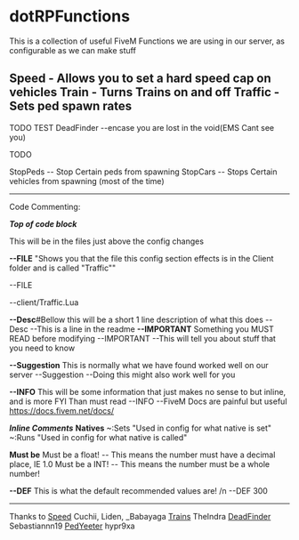 # dotRPFunctions

This is a collection of useful FiveM Functions we are using in our server, as configurable as we can make stuff

Speed - Allows you to set a hard speed cap on vehicles
Train - Turns Trains on and off
Traffic - Sets ped spawn rates
---
TODO TEST
DeadFinder --encase you are lost in the void(EMS Cant see you)

TODO

StopPeds -- Stop Certain peds from spawning
StopCars -- Stops Certain vehicles from spawning (most of the time)




--------------------------------------------------------------------------
Code Commenting:


***Top of code block***

This will be in the files just above the config changes


**--FILE** "Shows you that the file this config section effects is in the Client folder and is called "Traffic""

--FILE

--client/Traffic.Lua

**--Desc**#Bellow this will be a short 1 line description of what this does
--Desc
--This is a line in the readme
**--IMPORTANT** Something you MUST READ before modifying
--IMPORTANT
--This will tell you about stuff that you need to know

**--Suggestion** This is normally what we have found worked well on our server
--Suggestion
--Doing this might also work well for you

**--INFO** This will be some information that just makes no sense to but inline, and is more FYI Than must read
--INFO
--FiveM Docs are painful but useful <https://docs.fivem.net/docs/>

***Inline Comments***
**Natives**
~:Sets "Used in config for what native is set"
~:Runs "Used in config for what native is called"

**Must be**
Must be a float! -- This means the number must have a decimal place, IE 1.0
Must be a INT! -- This means the number must be a whole number!

**--DEF** This is what the default recommended values are! /n
--DEF 300
________________________________________________________________
Thanks to
[Speed](https://forum.cfx.re/t/global-speed-limit/3419586/3)
Cuchii, Liden, _Babayaga
[Trains](https://forum.cfx.re/t/ai-trains-in-fivem/1303817)
TheIndra
[DeadFinder](https://forum.cfx.re/t/solved-ems-does-not-see-the-dead-body/1211508/2)
Sebastiannn19
[PedYeeter](https://forum.cfx.re/t/help-remove-peds-in-a-specific-location/88388)
hypr9xa